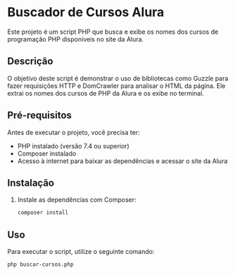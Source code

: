 # Buscador de Cursos Alura

Este projeto é um script PHP que busca e exibe os nomes dos cursos de programação PHP disponíveis no site da Alura.

## Descrição

O objetivo deste script é demonstrar o uso de bibliotecas como Guzzle para fazer requisições HTTP e DomCrawler para analisar o HTML da página. Ele extrai os nomes dos cursos de PHP da Alura e os exibe no terminal.

## Pré-requisitos

Antes de executar o projeto, você precisa ter:

*   PHP instalado (versão 7.4 ou superior)
*   Composer instalado
*   Acesso à internet para baixar as dependências e acessar o site da Alura

## Instalação


1.  Instale as dependências com Composer:

    ```bash
    composer install
    ```

## Uso

Para executar o script, utilize o seguinte comando:

```bash
php buscar-cursos.php